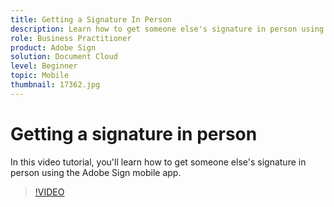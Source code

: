 ```yaml
---
title: Getting a Signature In Person
description: Learn how to get someone else's signature in person using the Adobe Sign mobile app
role: Business Practitioner
product: Adobe Sign
solution: Document Cloud
level: Beginner
topic: Mobile
thumbnail: 17362.jpg
---
```


# Getting a signature in person

In this video tutorial, you'll learn how to get someone else's signature in person using the Adobe Sign mobile app.

>[!VIDEO](https://video.tv.adobe.com/v/17362?hidetitle=true)